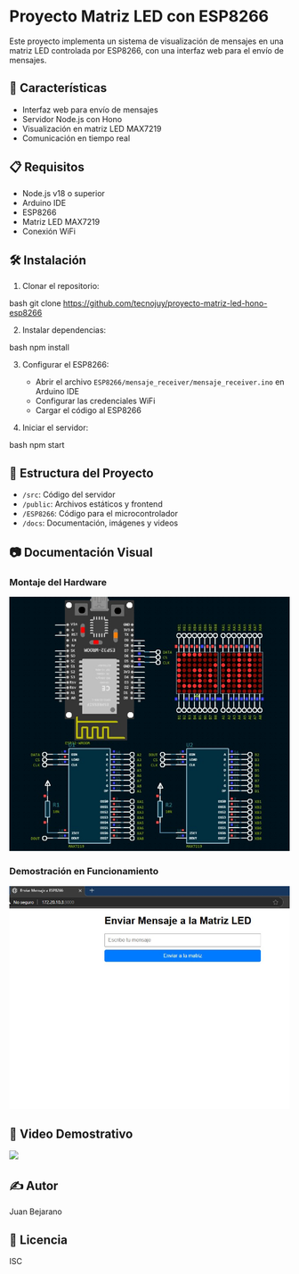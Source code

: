 # Proyecto Matriz LED con ESP8266

Este proyecto implementa un sistema de visualización de mensajes en una matriz LED controlada por ESP8266, con una interfaz web para el envío de mensajes.

## 🚀 Características

- Interfaz web para envío de mensajes
- Servidor Node.js con Hono
- Visualización en matriz LED MAX7219
- Comunicación en tiempo real

## 📋 Requisitos

- Node.js v18 o superior
- Arduino IDE
- ESP8266
- Matriz LED MAX7219
- Conexión WiFi

## 🛠️ Instalación

1. Clonar el repositorio:

bash
git clone https://github.com/tecnojuy/proyecto-matriz-led-hono-esp8266

2. Instalar dependencias:

bash
npm install

3. Configurar el ESP8266:
   - Abrir el archivo `ESP8266/mensaje_receiver/mensaje_receiver.ino` en Arduino IDE
   - Configurar las credenciales WiFi
   - Cargar el código al ESP8266

4. Iniciar el servidor:

bash
npm start

## 📁 Estructura del Proyecto

- `/src`: Código del servidor
- `/public`: Archivos estáticos y frontend
- `/ESP8266`: Código para el microcontrolador
- `/docs`: Documentación, imágenes y videos

## 📷 Documentación Visual

### Montaje del Hardware
![Montaje del Proyecto](./docs/images/simulacion-proteus.jpg)

### Demostración en Funcionamiento
![Demostración](./docs/images/envio-matriz-web.jpg)

## 🎥 Video Demostrativo
[![](https://markdown-videos.deta.dev/youtube/shorts/THOV-W7eBT0)](https://youtube.com/shorts/THOV-W7eBT0?feature=share)


## ✍️ Autor

Juan Bejarano

## 📄 Licencia

ISC
